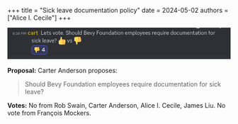 +++
title = "Sick leave documentation policy"
date = 2024-05-02
authors = ["Alice I. Cecile"]
+++

<!-- more -->

![Sick leave documentation policy](sick_leave_documentation_policy.png)

**Proposal:** Carter Anderson proposes:

> Should Bevy Foundation employees require documentation for sick leave?

**Votes:** No from Rob Swain, Carter Anderson, Alice I. Cecile, James Liu. No vote from François Mockers.
